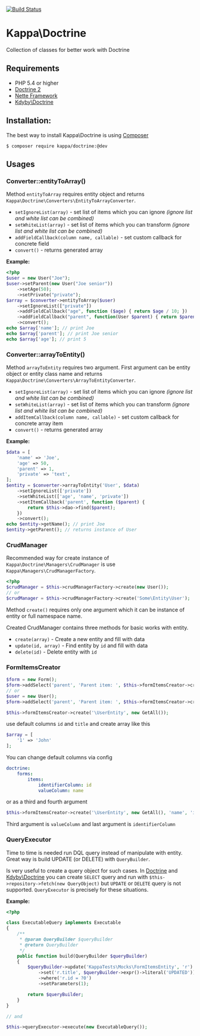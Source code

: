 [![Build Status](https://travis-ci.org/Kappa-org/Doctrine.svg)](https://travis-ci.org/Kappa-org/Doctrine)

# Kappa\Doctrine

Collection of classes for better work with Doctrine

## Requirements

* PHP 5.4 or higher
* [Doctrine 2](http://www.doctrine-project.org/)
* [Nette Framework](http://nette.org/)
* [Kdyby\Doctrine](https://github.com/Kdyby/Doctrine)

## Installation:

The best way to install Kappa\Doctrine is using [Composer](https://getcomposer.com)

```shell
$ composer require kappa/doctrine:@dev
```

## Usages

### Converter::entityToArray()

Method `entityToArray` requires entity object and returns `Kappa\Doctrine\Converters\EntityToArrayConverter`.

* `setIgnoreList(array)` - set list of items which you can ignore *(ignore list and white list can be combined)*
* `setWhiteList(array)` - set list of items which you can transform *(ignore list and white list can be combined)*
* `addFieldCallback(column name, callable)` - set custom callback for concrete field
* `convert()` - returns generated array

**Example:**

```php
<?php
$user = new User("Joe");
$user->setParent(new User("Joe senior"))
	->setAge(50);
	->setPrivate("private");
$array = $converter->entityToArray($user)
	->setIgnoreList(["private"])
	->addFieldCallback("age", function ($age) { return $age / 10; })
	->addFieldCallback("parent", function(User $parent) { return $parent->getName(); })
	->convert();
echo $array['name']; // print Joe
echo $array['parent']; // print Joe senior
echo $array['age']; // print 5
```

### Converter::arrayToEntity()

Method `arrayToEntity` requires two argument. First argument can be entity object or entity class name and returns 
`Kappa\Doctrine\Converters\ArrayToEntityConverter`.

* `setIgnoreList(array)` - set list of items which you can ignore *(ignore list and white list can be combined)*
* `setWhiteList(array)` - set list of items which you can transform *(ignore list and white list can be combined)*
* `addItemCallback(column name, callable)` - set custom callback for concrete array item
* `convert()` - returns generated array

**Example:**

```php
$data = [
	'name' => 'Joe',
	'age' => 50, 
	'parent' => 1,
	'private' => 'text',
];
$entity = $converter->arrayToEntity('User', $data)
	->setIgnoreList(['private'])
	->setWhiteList(['age', 'name', 'private'])
	->setItemCallback('parent', function ($parent) {
		return $this->dao->find($parent);
	})
	->convert();
echo $entity->getName(); // print Joe
$entity->getParent(); // returns instance of User
```

### CrudManager

Recommended way for create instance of `Kappa\Doctrine\Managers\CrudManager`
is use `Kappa\Managers\CrudManagerFactory`.

```php
<?php
$crudManager = $this->crudManagerFactory->create(new User());
// or
$crudManager = $this->crudManagerFactory->create('Some\Entity\User');
```

Method `create()` requires only one argument which it can be instance of entity or full namespace name. 

Created CrudManager contains three methods for basic works with entity. 

* `create(array)` - Create a new entity and fill with data
* `update(id, array)` - Find entity by `id` and fill with data
* `delete(id)` - Delete entity with `id`

### FormItemsCreator

```php
$form = new Form();
$form->addSelect('parent', 'Parent item: ', $this->formItemsCreator->create('\UserEntity', new GetAll());
// or
$user = new User();
$form->addSelect('parent', 'Parent item: ', $this->formItemsCreator->create($user, new GetAll());
```

```php
$this->formItemsCreator->create('\UserEntity', new GetAll());
``` 

use default columns `id` and `title` and create array like this

```php
$array = [
	'1' => 'John'
];
```

You can change default columns via config
```yaml
doctrine:
	forms:
		items:
			identifierColumn: id
			valueColumn: name
```

or as a third and fourth argument 
```php
$this->formItemsCreator->create('\UserEntity', new GetAll(), 'name', 'id');
```

Third argument is `valueColumn` and last argument is `identifierColumn`

### QueryExecutor

Time to time is needed run DQL query instead of manipulate with entity. Great way is build UPDATE (or DELETE) with `QueryBuilder`.

Is very useful to create a query object for such cases. In [Doctrine](http://www.doctrine-project.org/) and [Kdyby\Doctrine](https://github.com/Kdyby/Doctrine)
you can create `SELECT` query and run with `$this->repository->fetch(new QueryObject)` but `UPDATE` or `DELETE` query is not supported. `QueryExecutor`
is precisely for these situations.

**Example:**

```php
<?php

class ExecutableQuery implements Executable
{
	/**
	 * @param QueryBuilder $queryBuilder
	 * @return QueryBuilder
	 */
	public function build(QueryBuilder $queryBuilder)
	{
		$queryBuilder->update('KappaTests\Mocks\FormItemsEntity', 'r')
			->set('r.title', $queryBuilder->expr()->literal('UPDATED'))
			->where('r.id = ?0')
			->setParameters(1);

		return $queryBuilder;
	}
}

// and

$this->queryExecutor->execute(new ExecutableQuery());

